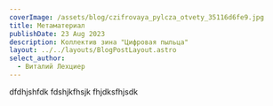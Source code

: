```yaml
---
coverImage: /assets/blog/czifrovaya_pylcza_otvety_35116d6fe9.jpg
title: Метаматериал
publishDate: 23 Aug 2023
description: Коллектив зина "Цифровая пыльца"
layout: ../../layouts/BlogPostLayout.astro
select_author: 
  - Виталий Лехциер
---
```

dfdhjshfdk fdshjkfhsjk fhjdksfhjsdk